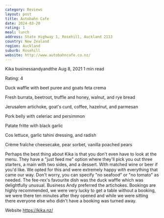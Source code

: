 ```yaml
---
category: Reviews
layout: post
title: Autobahn Cafe
date: 2024-03-20
rating: 1
meal: lunch
address: State Highway 1, Rosehill, Auckland 2113
country: New Zealand
region: Auckland
suburb: Rosehill
website: http://www.autobahncafe.co.nz/
---
```


Kika
businessandyandthe
Aug 8, 2021
1 min read


Rating: 4

Duck waffle with beet puree and goats feta crema

Fresh burrata, beetroot, truffle and honey, walnut, and rye bread

Jerusalem artichoke, goat's curd, coffee, hazelnut, and parmesan

Pork belly with celeriac and persimmon

Patate fritte with black garlic

Cos lettuce, garlic tahini dressing, and radish

Crème fraîche cheesecake, pear sorbet, vanilla poached pears

Perhaps the best thing about Kika is that you don't even have to look at the menu. They have a "just feed me" option where they'll pick you out three starters, a main with two sides, and a dessert. With matched wine or beer if you'd like. We opted for this and were extremely happy with everything that came our way. Don't worry, you can specify "no seafood" or "no tomato" as needed. The fee-rex's favourite dish was the duck waffle which was delightfully unusual. Business Andy preferred the artichokes. Bookings are highly recommended, we were very lucky to get a table without a booking, we were there ten minutes after they opened and while we were sitting there everyone else who didn't have a booking was turned away.

Website https://kika.nz/